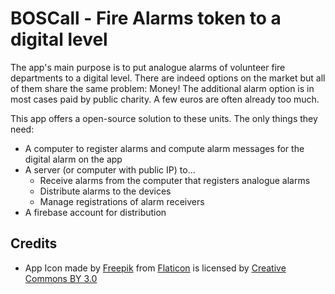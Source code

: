 # BOSCall - Fire Alarms token to a digital level
The app's main purpose is to put analogue alarms of volunteer fire departments to a digital level. There are indeed options on the market but all of them share the same problem: Money! The additional alarm option is in most cases paid by public charity. A few euros are often already too much.

This app offers a open-source solution to these units. The only things they need:
* A computer to register alarms and compute alarm messages for the digital alarm on the app
* A server (or computer with public IP) to...
    * Receive alarms from the computer that registers analogue alarms
    * Distribute alarms to the devices
    * Manage registrations of alarm receivers
* A firebase account for distribution

## Credits
* App Icon made by [Freepik](http://www.freepik.com) from [Flaticon](http://www.flaticon.com) is licensed by [Creative Commons BY 3.0](http://creativecommons.org/licenses/by/3.0/)
